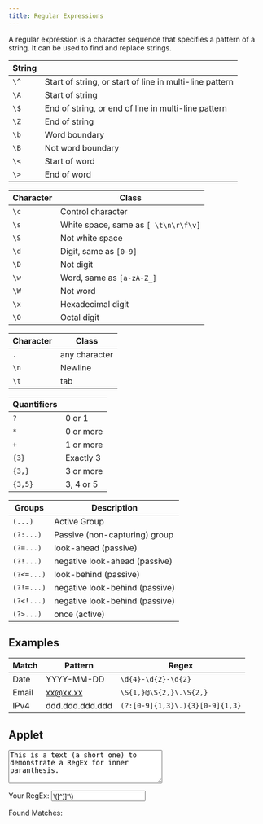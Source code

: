 ```yaml
---
title: Regular Expressions
---
```


A regular expression is a character sequence that specifies a pattern of a string. It can be used to find and replace strings.

| String  |  |
| --------| -------- |
| `\^`      |  Start of string, or start of line in multi-line pattern |
| `\A`  | Start of string |
| `\$` | End of string, or end of line in multi-line pattern |
| `\Z` | End of string |
| `\b` | Word boundary |
| `\B` | Not word boundary |
| `\<` | Start of word |
| `\>` | End of word |

| Character  | Class |
| --------| -------- |
| `\c` | Control character |
| `\s` | White space, same as `[ \t\n\r\f\v]` |
| `\S` | Not white space |
| `\d` | Digit, same as `[0-9]` |
| `\D` | Not digit |
| `\w` | Word, same as `[a-zA-Z_]` |
| `\W` | Not word |
| `\x` | Hexade­cimal digit |
| `\O` | Octal digit |

| Character  | Class |
| --------| -------- |
| `.` | any character |
| `\n` | Newline |
| `\t` | tab |

| Quantifiers  |  |
| -------------| -------- |
| `?`     | 0 or 1 |
| `*`     | 0 or more |
| `+`     | 1 or more |
| `{3}`   | Exactly 3 |
| `{3,}`  | 3 or more |
| `{3,5}` | 3, 4 or 5 |

| Groups     | Description |
| -----------|-------------|
| `(...)`    | Active Group |
| `(?:...)`    | Passive (non-c­apt­uring) group |
| `(?=...)`  | look-ahead (passive) |
| `(?!...)`  | negative look-ahead (passive) |
| `(?<=...)` | look-behind (passive) |
| `(?!=...)` | negative look-behind (passive) |
| `(?<!...)` | negative look-behind (passive) |
| `(?>...)`  | once (active) |


## Examples

| Match | Pattern | Regex |
|-------|---------|-------|
| Date  | YYYY-MM-DD | `\d{4}-\d{2}-\d{2}` |
| Email | xx@xx.xx | `\S{1,}@\S{2,}\.\S{2,}` |
| IPv4 | ddd.ddd.ddd.ddd | `(?:[0-9]{1,3}\.){3}[0-9]{1,3}` |






## Applet
<textarea id="search-space" cols="35" rows="4" placeholder="Paste your text here.">This is a text (a short one) to demonstrate a RegEx for inner paranthesis.</textarea>


Your RegEx: <input id="regex-input" oninput="applyRegex(this)" placeholder="RegEx, e.g. \d\s." value="\([^)]*\)">

Found Matches: <span id="regex-result"></span>


<script type="text/javascript">

function applyRegex(e){
	if (!e.value){
		res_el.textContent = " ";
		return;
	}

	var rx = new RegExp(e.value.trim(), 'gi');


	var search_string = document.getElementById("search-space").value;
	var res_el = document.getElementById("regex-result");

	var matches = search_string.match(rx);

	var result_string = "";
	if (matches){
		for (var i = 0; i < matches.length; i++) {
			result_string += matches[i];
			if (i != matches.length - 1){ result_string += ", "; }
		}
	}
	res_el.textContent = result_string;
}

</script>

